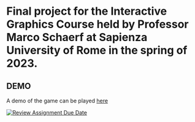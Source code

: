 # Final project for the Interactive Graphics Course held by Professor Marco Schaerf at Sapienza University of Rome in the spring of 2023.

## DEMO
A demo of the game can be played [here](https://sapienzainteractivegraphicscourse.github.io/final-project-gervasio_interactivegraphics_22-23/)

[![Review Assignment Due Date](https://classroom.github.com/assets/deadline-readme-button-24ddc0f5d75046c5622901739e7c5dd533143b0c8e959d652212380cedb1ea36.svg)](https://classroom.github.com/a/9ItdZzWA)
